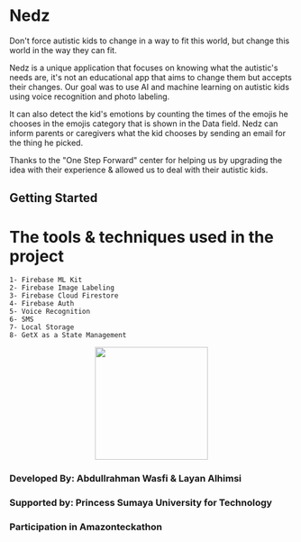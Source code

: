 # Nedz

Don't force autistic kids to change in a way to fit this world, but change this world in the way they can fit.

Nedz is a unique application that focuses on knowing what the autistic's needs are, it's not an educational app that aims to change them but accepts their changes. Our goal was to use AI and machine learning on autistic kids using voice recognition and photo labeling.

It can also detect the kid's emotions by counting the times of the emojis he chooses in the emojis category that is shown in the Data field.
Nedz can inform parents or caregivers what the kid chooses by sending an email for the thing he picked.

Thanks to the "One Step Forward" center for helping us by upgrading the idea with their experience & allowed us to deal with their autistic kids.

## Getting Started

# The tools & techniques used in the project
    1- Firebase ML Kit
    2- Firebase Image Labeling
    3- Firebase Cloud Firestore
    4- Firebase Auth
    5- Voice Recognition
    6- SMS
    7- Local Storage
    8- GetX as a State Management

<p align="center">
  <img width="200" height="200" src="https://user-images.githubusercontent.com/105454259/181508414-c3b7448d-b7d1-4be9-a240-8ab64b0e2fd8.png" >
</p>


### Developed By: Abdullrahman Wasfi & Layan Alhimsi
### Supported by: Princess Sumaya University for Technology
### Participation in Amazonteckathon
